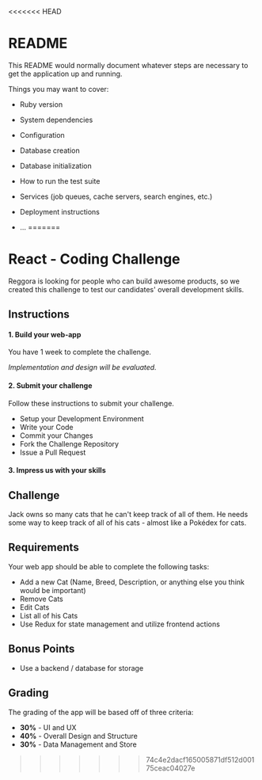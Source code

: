 <<<<<<< HEAD
# README

This README would normally document whatever steps are necessary to get the
application up and running.

Things you may want to cover:

* Ruby version

* System dependencies

* Configuration

* Database creation

* Database initialization

* How to run the test suite

* Services (job queues, cache servers, search engines, etc.)

* Deployment instructions

* ...
=======

# React - Coding Challenge

Reggora is looking for people who can build awesome products, so we created this challenge to test our candidates' overall development skills.

## Instructions
#### 1. Build your web-app
You have 1 week to complete the challenge.

*Implementation and design will be evaluated.*
#### 2. Submit your challenge
Follow these instructions to submit your challenge.
* Setup your Development Environment
* Write your Code
* Commit your Changes
* Fork the Challenge Repository
* Issue a Pull Request


#### 3. Impress us with your skills

## Challenge
Jack owns so many cats that he can't keep track of all of them. He needs some way to keep track of all of his cats - almost like a Pokédex for cats.


## Requirements
Your web app should be able to complete the following tasks:
* Add a new Cat (Name, Breed, Description, or anything else you think would be important)
* Remove Cats
* Edit Cats
* List all of his Cats
* Use Redux for state management and utilize frontend actions

## Bonus Points
* Use a backend / database for storage

## Grading
The grading of the app  will be based off of three criteria:
* **30%** - UI and UX
* **40%** - Overall Design and Structure
* **30%** - Data Management and Store
>>>>>>> 74c4e2dacf165005871df512d00175ceac04027e
